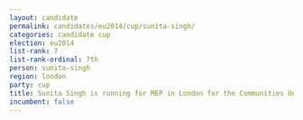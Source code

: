 ```yaml
---
layout: candidate
permalink: candidates/eu2014/cup/sunita-singh/
categories: candidate cup
election: eu2014
list-rank: 7
list-rank-ordinal: 7th
person: sunita-singh
region: london
party: cup
title: Sunita Singh is running for MEP in London for the Communities United Party
incumbent: false
---
```

